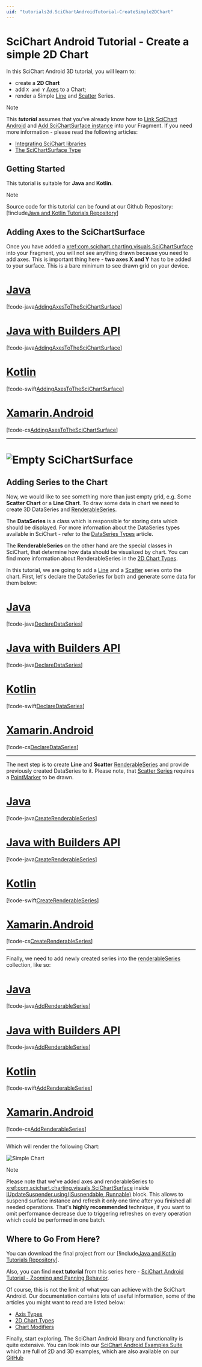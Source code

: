 ```yaml
---
uid: "tutorials2d.SciChartAndroidTutorial-CreateSimple2DChart"
---
```


# SciChart Android Tutorial - Create a simple 2D Chart
In this SciChart Android 3D tutorial, you will learn to:
- create a **2D Chart**
- add `X and Y` [Axes](xref:axis.AxisAPIs) to a Chart;
- render a Simple [Line](xref:chart2d.renderableSeries.LineSeries) and [Scatter](xref:chart2d.renderableSeries.ScatterSeries) Series.

> [!NOTE]
> This ***tutorial*** assumes that you’ve already know how to [Link SciChart Android](xref:userManual.IntegratingSciChartLibraries) and [Add SciChartSurface instance](xref:quickStartGuide.projectSetup.ProjectSetup#declaring-a-scichartsurface-instance) into your Fragment. If you need more information - please read the following articles:
>
> - [Integrating SciChart libraries](xref:userManual.IntegratingSciChartLibraries)
> - [The SciChartSurface Type](xref:quickStartGuide.projectSetup.ProjectSetup#the-scichartsurface-type)

## Getting Started
This tutorial is suitable for **Java** and **Kotlin**.

> [!NOTE]
> Source code for this tutorial can be found at our Github Repository: [!include[Java and Kotlin Tutorials Repository](JavaKotlinTutorialsLink.md)]

## Adding Axes to the SciChartSurface
Once you have added a <xref:com.scichart.charting.visuals.SciChartSurface> into your Fragment, you will not see anything drawn because you need to add axes. 
This is important thing here - **two axes X and Y** has to be added to your surface. This is a bare minimum to see drawn grid on your device.

# [Java](#tab/java)
[!code-java[AddingAxesToTheSciChartSurface](../../../samples/tutorials-native/tutorials-2d/tutorial-1/java/src/main/java/com/scichart/tutorial/MainActivity.java#AddingAxesToTheSciChartSurface)]
# [Java with Builders API](#tab/javaBuilder)
[!code-java[AddingAxesToTheSciChartSurface](../../../samples/tutorials-native/tutorials-2d/tutorial-1/javaBuilder/src/main/java/com/scichart/tutorial/MainActivity.java#AddingAxesToTheSciChartSurface)]
# [Kotlin](#tab/kotlin)
[!code-swift[AddingAxesToTheSciChartSurface](../../../samples/tutorials-native/tutorials-2d/tutorial-1/kotlin/src/main/java/com/scichart/tutorial/MainActivity.kt#AddingAxesToTheSciChartSurface)]
# [Xamarin.Android](#tab/xamarin)
[!code-cs[AddingAxesToTheSciChartSurface](../../../samples/tutorials-xamarin/tutorials-2d/tutorial-01/MainActivity.cs#AddingAxesToTheSciChartSurface)]
***

# ![Empty SciChartSurface](images/tutorials-2d-empty-chart.png)

## Adding Series to the Chart
Now, we would like to see something more than just empty grid, e.g. Some **Scatter Chart** or a **Line Chart**.
To draw some data in chart we need to create 3D DataSeries and [RenderableSeries](xref:chart2d.2DChartTypes).

The **DataSeries** is a class which is responsible for storing data which should be displayed.
For more information about the DataSeries types available in SciChart - refer to the [DataSeries Types](xref:chart2d.DataSeriesAPIs) article.

The **RenderableSeries** on the other hand are the special classes in SciChart, that determine how data should be visualized by chart. 
You can find more information about RenderableSeries in the [2D Chart Types](xref:chart2d.2DChartTypes).

In this tutorial, we are going to add a [Line](xref:chart2d.renderableSeries.LineSeries) and a [Scatter](xref:chart2d.renderableSeries.ScatterSeries) series onto the chart.
First, let's declare the DataSeries for both and generate some data for them below:

# [Java](#tab/java)
[!code-java[DeclareDataSeries](../../../samples/tutorials-native/tutorials-2d/tutorial-1/java/src/main/java/com/scichart/tutorial/MainActivity.java#DeclareDataSeries)]
# [Java with Builders API](#tab/javaBuilder)
[!code-java[DeclareDataSeries](../../../samples/tutorials-native/tutorials-2d/tutorial-1/javaBuilder/src/main/java/com/scichart/tutorial/MainActivity.java#DeclareDataSeries)]
# [Kotlin](#tab/kotlin)
[!code-swift[DeclareDataSeries](../../../samples/tutorials-native/tutorials-2d/tutorial-1/kotlin/src/main/java/com/scichart/tutorial/MainActivity.kt#DeclareDataSeries)]
# [Xamarin.Android](#tab/xamarin)
[!code-cs[DeclareDataSeries](../../../samples/tutorials-xamarin/tutorials-2d/tutorial-01/MainActivity.cs#DeclareDataSeries)]
***

The next step is to create **Line** and **Scatter** [RenderableSeries](xref:chart2d.2DChartTypes) and provide previously created DataSeries to it.
Please note, that [Scatter Series](xref:chart2d.renderableSeries.ScatterSeries) requires a [PointMarker](xref:chart2d.PointMarkerAPI) to be drawn.

# [Java](#tab/java)
[!code-java[CreateRenderableSeries](../../../samples/tutorials-native/tutorials-2d/tutorial-1/java/src/main/java/com/scichart/tutorial/MainActivity.java#CreateRenderableSeries)]
# [Java with Builders API](#tab/javaBuilder)
[!code-java[CreateRenderableSeries](../../../samples/tutorials-native/tutorials-2d/tutorial-1/javaBuilder/src/main/java/com/scichart/tutorial/MainActivity.java#CreateRenderableSeries)]
# [Kotlin](#tab/kotlin)
[!code-swift[CreateRenderableSeries](../../../samples/tutorials-native/tutorials-2d/tutorial-1/kotlin/src/main/java/com/scichart/tutorial/MainActivity.kt#CreateRenderableSeries)]
# [Xamarin.Android](#tab/xamarin)
[!code-cs[CreateRenderableSeries](../../../samples/tutorials-xamarin/tutorials-2d/tutorial-01/MainActivity.cs#CreateRenderableSeries)]
***

Finally, we need to add newly created series into the [renderableSeries](xref:com.scichart.charting.visuals.ISciChartSurface.getRenderableSeries()) collection, like so:

# [Java](#tab/java)
[!code-java[AddRenderableSeries](../../../samples/tutorials-native/tutorials-2d/tutorial-1/java/src/main/java/com/scichart/tutorial/MainActivity.java#AddRenderableSeries)]
# [Java with Builders API](#tab/javaBuilder)
[!code-java[AddRenderableSeries](../../../samples/tutorials-native/tutorials-2d/tutorial-1/javaBuilder/src/main/java/com/scichart/tutorial/MainActivity.java#AddRenderableSeries)]
# [Kotlin](#tab/kotlin)
[!code-swift[AddRenderableSeries](../../../samples/tutorials-native/tutorials-2d/tutorial-1/kotlin/src/main/java/com/scichart/tutorial/MainActivity.kt#AddRenderableSeries)]
# [Xamarin.Android](#tab/xamarin)
[!code-cs[AddRenderableSeries](../../../samples/tutorials-xamarin/tutorials-2d/tutorial-01/MainActivity.cs#AddRenderableSeries)]
***

Which will render the following Chart:

![Simple Chart](images/tutorials-2d-simple-chart.png)

> [!NOTE]  
> Please note that we've added axes and renderableSeries to <xref:com.scichart.charting.visuals.SciChartSurface> inside [IUpdateSuspender.using(ISuspendable, Runnable)](xref:com.scichart.core.framework.UpdateSuspender.using(com.scichart.core.framework.ISuspendable,java.lang.Runnable)) block. This allows to suspend surface instance and refresh it only one time after you finished all needed operations. That's **highly recommended** technique, if you want to omit performance decrease due to triggering refreshes on every operation which could be performed in one batch.

## Where to Go From Here?
You can download the final project from our [!include[Java and Kotlin Tutorials Repository](JavaKotlinTutorialsLink.md)].

Also, you can find **next tutorial** from this series here - [SciChart Android Tutorial - Zooming and Panning Behavior](xref:tutorials2d.SciChartAndroidTutorial-ZoomingAndPanningBehavior).

Of course, this is not the limit of what you can achieve with the SciChart Android.
Our documentation contains lots of useful information, some of the articles you might want to read are listed below:
- [Axis Types](xref:axis.AxisAPIs)
- [2D Chart Types](xref:chart2d.2DChartTypes)
- [Chart Modifiers](xref:chartModifierAPIs.ChartModifierAPIs)

Finally, start exploring. The SciChart Android library and functionality is quite extensive. 
You can look into our [SciChart Android Examples Suite](https://www.scichart.com/examples/android-chart/) which are full of 2D and 3D examples, which are also available on our [GitHub](https://github.com/ABTSoftware/SciChart.Android.Examples)